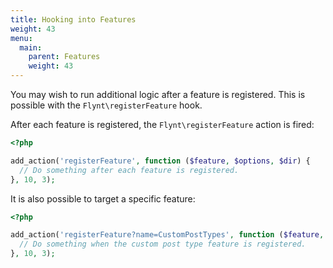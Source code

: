```yaml
---
title: Hooking into Features
weight: 43
menu:
  main:
    parent: Features
    weight: 43
---
```


You may wish to run additional logic after a feature is registered. This is possible with the `Flynt\registerFeature` hook.

After each feature is registered, the `Flynt\registerFeature` action is fired:

```php
<?php

add_action('registerFeature', function ($feature, $options, $dir) {
  // Do something after each feature is registered.
}, 10, 3);
```
It is also possible to target a specific feature:

```php
<?php

add_action('registerFeature?name=CustomPostTypes', function ($feature, $options, $dir) {
  // Do something when the custom post type feature is registered.
}, 10, 3);
```
